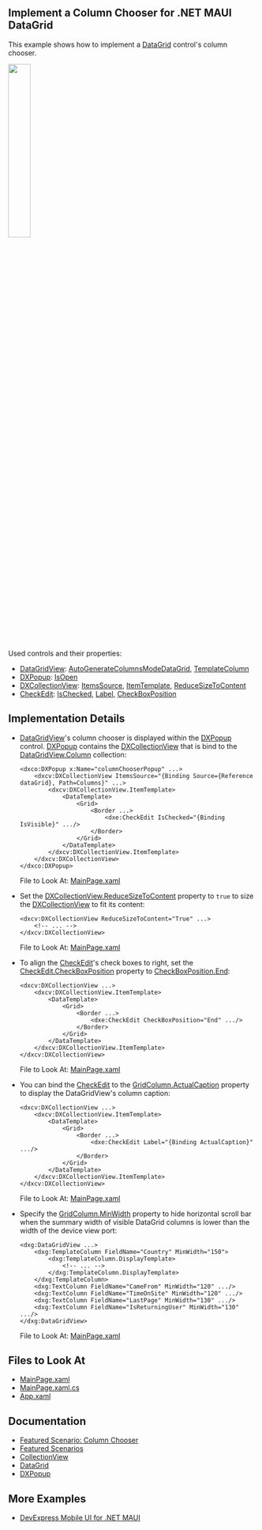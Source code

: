 <!-- default badges list -->
<!-- default badges end -->
## Implement a Column Chooser for .NET MAUI DataGrid 

This example shows how to implement a [DataGrid](https://docs.devexpress.com/MAUI/403255/data-grid/data-grid) control's column chooser.

<img src="https://user-images.githubusercontent.com/12169834/228222481-197a4064-f461-4f13-8877-412c81263fd2.png" width="30%"/>

Used controls and their properties:

* [DataGridView](https://docs.devexpress.com/MAUI/DevExpress.Maui.DataGrid.DataGridView): [AutoGenerateColumnsModeDataGrid](https://docs.devexpress.com/MAUI/DevExpress.Maui.DataGrid.DataGridView.AutoGenerateColumnsModeDataGrid), [TemplateColumn](https://docs.devexpress.com/MAUI/DevExpress.Maui.DataGrid.TemplateColumn)
* [DXPopup](https://docs.devexpress.com/MAUI/DevExpress.Maui.Controls.DXPopup): [IsOpen](https://docs.devexpress.com/MAUI/DevExpress.Maui.Controls.DXPopup.IsOpen)
* [DXCollectionView](https://docs.devexpress.com/MAUI/DevExpress.Maui.CollectionView.DXCollectionView): [ItemsSource](https://docs.devexpress.com/MAUI/DevExpress.Maui.CollectionView.DXCollectionView.ItemsSource), [ItemTemplate](https://docs.devexpress.com/MAUI/DevExpress.Maui.CollectionView.DXCollectionView.ItemTemplate), [ReduceSizeToContent](https://docs.devexpress.com/MAUI/DevExpress.Maui.CollectionView.DXCollectionView.ReduceSizeToContent)
* [CheckEdit](https://docs.devexpress.com/MAUI/DevExpress.Maui.Editors.CheckEdit): [IsChecked](https://docs.devexpress.com/MAUI/DevExpress.Maui.Editors.CheckEdit.IsChecked), [Label](https://docs.devexpress.com/MAUI/DevExpress.Maui.Editors.CheckEdit.Label), [CheckBoxPosition](https://docs.devexpress.com/MAUI/DevExpress.Maui.Editors.CheckEdit.CheckBoxPosition)


## Implementation Details


* [DataGridView](https://docs.devexpress.com/MAUI/DevExpress.Maui.DataGrid.DataGridView)'s column chooser is displayed within the [DXPopup](https://docs.devexpress.com/MAUI/DevExpress.Maui.Controls.DXPopup) control. [DXPopup](https://docs.devexpress.com/MAUI/DevExpress.Maui.Controls.DXPopup) contains the [DXCollectionView](https://docs.devexpress.com/MAUI/DevExpress.Maui.CollectionView.DXCollectionView) that is bind to the [DataGridView.Column](https://docs.devexpress.com/MAUI/DevExpress.Maui.DataGrid.DataGridView.Columns) collection:

    ```xaml
    <dxco:DXPopup x:Name="columnChooserPopup" ...>
        <dxcv:DXCollectionView ItemsSource="{Binding Source={Reference dataGrid}, Path=Columns}" ...>
            <dxcv:DXCollectionView.ItemTemplate>
                <DataTemplate>
                    <Grid>
                        <Border ...>
                            <dxe:CheckEdit IsChecked="{Binding IsVisible}" .../>
                        </Border>
                    </Grid>
                </DataTemplate>
            </dxcv:DXCollectionView.ItemTemplate>
        </dxcv:DXCollectionView>
    </dxco:DXPopup>
    ```

    File to Look At: [MainPage.xaml](CS/MainPage.xaml)

* Set the [DXCollectionView.ReduceSizeToContent](https://docs.devexpress.com/MAUI/DevExpress.Maui.CollectionView.DXCollectionView.ReduceSizeToContent) property to `true` to size the [DXCollectionView](https://docs.devexpress.com/MAUI/DevExpress.Maui.CollectionView.DXCollectionView) to fit its content:

    ```xaml
    <dxcv:DXCollectionView ReduceSizeToContent="True" ...>
        <!-- ... -->
    </dxcv:DXCollectionView>
    ```

    File to Look At: [MainPage.xaml](CS/MainPage.xaml)

* To align the [CheckEdit](https://docs.devexpress.com/MAUI/DevExpress.Maui.Editors.CheckEdit)'s check boxes to right, set the [CheckEdit.CheckBoxPosition](https://docs.devexpress.com/MAUI/DevExpress.Maui.Editors.CheckEdit.CheckBoxPosition) property to [CheckBoxPosition.End](https://docs.devexpress.com/MAUI/DevExpress.Maui.Editors.CheckBoxPosition.End):

    ```xaml
    <dxcv:DXCollectionView ...>
        <dxcv:DXCollectionView.ItemTemplate>
            <DataTemplate>
                <Grid>
                    <Border ...>
                        <dxe:CheckEdit CheckBoxPosition="End" .../>
                    </Border>
                </Grid>
            </DataTemplate>
        </dxcv:DXCollectionView.ItemTemplate>
    </dxcv:DXCollectionView>
    ```

    File to Look At: [MainPage.xaml](CS/MainPage.xaml)

* You can bind the [CheckEdit](https://docs.devexpress.com/MAUI/DevExpress.Maui.Editors.CheckEdit) to the [GridColumn.ActualCaption](https://docs.devexpress.com/MAUI/DevExpress.Maui.DataGrid.GridColumn.ActualCaption) property to display the DataGridView's column caption:

    ```xaml
    <dxcv:DXCollectionView ...>
        <dxcv:DXCollectionView.ItemTemplate>
            <DataTemplate>
                <Grid>
                    <Border ...>
                        <dxe:CheckEdit Label="{Binding ActualCaption}" .../>
                    </Border>
                </Grid>
            </DataTemplate>
        </dxcv:DXCollectionView.ItemTemplate>
    </dxcv:DXCollectionView>
    ```

    File to Look At: [MainPage.xaml](CS/MainPage.xaml)

* Specify the [GridColumn.MinWidth](https://docs.devexpress.com/MAUI/DevExpress.Maui.DataGrid.GridColumn.MinWidth) property to hide horizontal scroll bar when the summary width of visible DataGrid columns is lower than the width of the device view port:

    ```xaml
    <dxg:DataGridView ...>
        <dxg:TemplateColumn FieldName="Country" MinWidth="150">
            <dxg:TemplateColumn.DisplayTemplate>
                <!-- ... -->
            </dxg:TemplateColumn.DisplayTemplate>
        </dxg:TemplateColumn>
        <dxg:TextColumn FieldName="CameFrom" MinWidth="120" .../>
        <dxg:TextColumn FieldName="TimeOnSite" MinWidth="120" .../>
        <dxg:TextColumn FieldName="LastPage" MinWidth="130" .../>
        <dxg:TextColumn FieldName="IsReturningUser" MinWidth="130" .../>
    </dxg:DataGridView>
    ```

    File to Look At: [MainPage.xaml](CS/MainPage.xaml)



## Files to Look At

<!-- default file list -->
* [MainPage.xaml](CS/MainPage.xaml)
* [MainPage.xaml.cs](CS/MainPage.xaml.cs)
* [App.xaml](CS/App.xaml)
<!-- default file list end -->

## Documentation

* [Featured Scenario: Column Chooser](https://docs.devexpress.com/MAUI/404343)
* [Featured Scenarios](https://docs.devexpress.com/MAUI/404291)
* [CollectionView](https://docs.devexpress.com/MAUI/DevExpress.Maui.CollectionView.DXCollectionView)
* [DataGrid](https://docs.devexpress.com/MAUI/403255/data-grid/data-grid)
* [DXPopup](https://docs.devexpress.com/MAUI/DevExpress.Maui.Controls.DXPopup)

## More Examples

* [DevExpress Mobile UI for .NET MAUI](https://github.com/DevExpress-Examples/maui-demo-app/)
